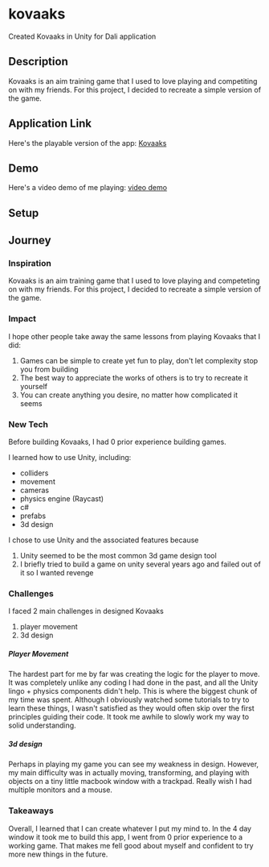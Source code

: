 # kovaaks
Created Kovaaks in Unity for Dali application

## Description
Kovaaks is an aim training game that I used to love playing and competiting on with my friends.
For this project, I decided to recreate a simple version of the game.

## Application Link
Here's the playable version of the app:
[Kovaaks](kovaaks.app)

## Demo
Here's a video demo of me playing:
[video demo](kovaaksdemo.mp4)

## Setup

## Journey
### Inspiration
Kovaaks is an aim training game that I used to love playing and competeting on with my friends.
For this project, I decided to recreate a simple version of the game.

### Impact
I hope other people take away the same lessons from playing Kovaaks that I did:
1. Games can be simple to create yet fun to play, don't let complexity stop you from building
2. The best way to appreciate the works of others is to try to recreate it yourself
3. You can create anything you desire, no matter how complicated it seems

### New Tech
Before building Kovaaks, I had 0 prior experience building games.

I learned how to use Unity, including:
- colliders
- movement
- cameras
- physics engine (Raycast)
- c#
- prefabs
- 3d design

I chose to use Unity and the associated features because 
1. Unity seemed to be the most common 3d game design tool
2. I briefly tried to build a game on unity several years ago and failed out of it so I wanted revenge

### Challenges
I faced 2 main challenges in designed Kovaaks
1. player movement
2. 3d design

##### Player Movement
The hardest part for me by far was creating the logic for the player to move. It was
completely unlike any coding I had done in the past, and all the Unity lingo + physics components
didn't help. This is where the biggest chunk of my time was spent. Although I obviously watched some
tutorials to try to learn these things, I wasn't satisfied as they would often skip over the first principles
guiding their code. It took me awhile to slowly work my way to solid understanding.

##### 3d design
Perhaps in playing my game you can see my weakness in design. However, my main difficulty was in actually
moving, transforming, and playing with objects on a tiny little macbook window with a trackpad. Really wish I had
multiple monitors and a mouse.

### Takeaways
Overall, I learned that I can create whatever I put my mind to. In the 4 day window it took me to build this app,
I went from 0 prior experience to a working game. That makes me fell good about myself and confident to try more new things
in the future.
